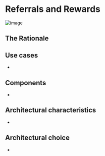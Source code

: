 # Referrals and Rewards

![image](../Images/) 

## The Rationale



## Use cases

* 

## Components

* 

## Architectural characteristics

* 

## Architectural choice

* 

